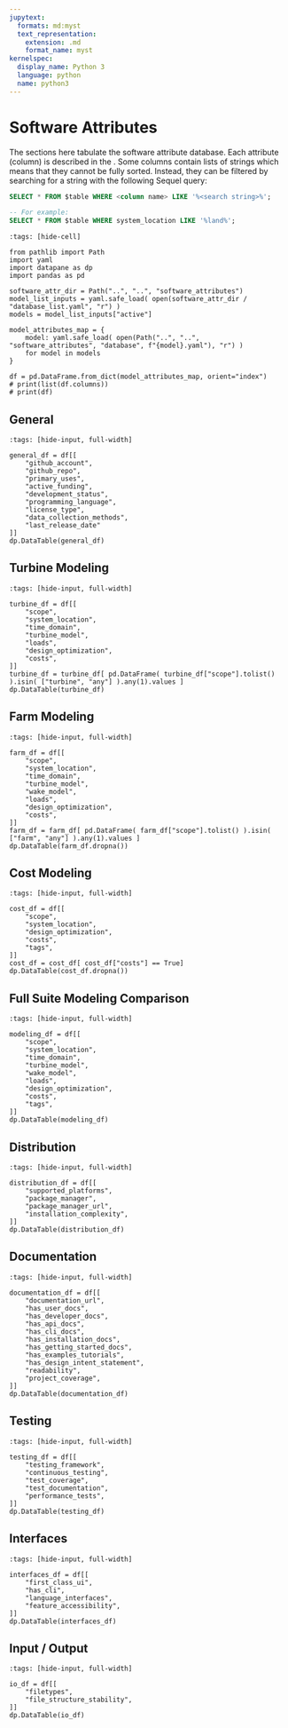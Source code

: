 ```yaml
---
jupytext:
  formats: md:myst
  text_representation:
    extension: .md
    format_name: myst
kernelspec:
  display_name: Python 3
  language: python
  name: python3
---
```


# Software Attributes

The sections here tabulate the software attribute database.
Each attribute (column) is described in the [](schema).
Some columns contain lists of strings which means that they cannot be fully sorted.
Instead, they can be filtered by searching for a string with the following Sequel query:

```sql
SELECT * FROM $table WHERE <column name> LIKE '%<search string>%';

-- For example:
SELECT * FROM $table WHERE system_location LIKE '%land%';
```

```{code-cell} ipython3
:tags: [hide-cell]

from pathlib import Path
import yaml
import datapane as dp
import pandas as pd

software_attr_dir = Path("..", "..", "software_attributes")
model_list_inputs = yaml.safe_load( open(software_attr_dir / "database_list.yaml", "r") )
models = model_list_inputs["active"]

model_attributes_map = {
    model: yaml.safe_load( open(Path("..", "..", "software_attributes", "database", f"{model}.yaml"), "r") )
    for model in models
}

df = pd.DataFrame.from_dict(model_attributes_map, orient="index")
# print(list(df.columns))
# print(df)
```

## General
```{code-cell} ipython3
:tags: [hide-input, full-width]

general_df = df[[
    "github_account",
    "github_repo",
    "primary_uses",
    "active_funding",
    "development_status",
    "programming_language",
    "license_type",
    "data_collection_methods",
    "last_release_date"
]]
dp.DataTable(general_df)
```

## Turbine Modeling
```{code-cell} ipython3
:tags: [hide-input, full-width]

turbine_df = df[[
    "scope",
    "system_location",
    "time_domain",
    "turbine_model",
    "loads",
    "design_optimization",
    "costs",
]]
turbine_df = turbine_df[ pd.DataFrame( turbine_df["scope"].tolist() ).isin( ["turbine", "any"] ).any(1).values ]
dp.DataTable(turbine_df)
```

## Farm Modeling
```{code-cell} ipython3
:tags: [hide-input, full-width]

farm_df = df[[
    "scope",
    "system_location",
    "time_domain",
    "turbine_model",
    "wake_model",
    "loads",
    "design_optimization",
    "costs",
]]
farm_df = farm_df[ pd.DataFrame( farm_df["scope"].tolist() ).isin( ["farm", "any"] ).any(1).values ]
dp.DataTable(farm_df.dropna())
```

## Cost Modeling
```{code-cell} ipython3
:tags: [hide-input, full-width]

cost_df = df[[
    "scope",
    "system_location",
    "design_optimization",
    "costs",
    "tags",
]]
cost_df = cost_df[ cost_df["costs"] == True]
dp.DataTable(cost_df.dropna())
```

## Full Suite Modeling Comparison
```{code-cell} ipython3
:tags: [hide-input, full-width]

modeling_df = df[[
    "scope",
    "system_location",
    "time_domain",
    "turbine_model",
    "wake_model",
    "loads",
    "design_optimization",
    "costs",
    "tags",
]]
dp.DataTable(modeling_df)
```

## Distribution
```{code-cell} ipython3
:tags: [hide-input, full-width]

distribution_df = df[[
    "supported_platforms",
    "package_manager",
    "package_manager_url",
    "installation_complexity",
]]
dp.DataTable(distribution_df)
```

## Documentation
```{code-cell} ipython3
:tags: [hide-input, full-width]

documentation_df = df[[
    "documentation_url",
    "has_user_docs",
    "has_developer_docs",
    "has_api_docs",
    "has_cli_docs",
    "has_installation_docs",
    "has_getting_started_docs",
    "has_examples_tutorials",
    "has_design_intent_statement",
    "readability",
    "project_coverage",
]]
dp.DataTable(documentation_df)
```

## Testing
```{code-cell} ipython3
:tags: [hide-input, full-width]

testing_df = df[[
    "testing_framework",
    "continuous_testing",
    "test_coverage",
    "test_documentation",
    "performance_tests",
]]
dp.DataTable(testing_df)
```

## Interfaces
```{code-cell} ipython3
:tags: [hide-input, full-width]

interfaces_df = df[[
    "first_class_ui",
    "has_cli",
    "language_interfaces",
    "feature_accessibility",
]]
dp.DataTable(interfaces_df)
```

## Input / Output
```{code-cell} ipython3
:tags: [hide-input, full-width]

io_df = df[[
    "filetypes",
    "file_structure_stability",
]]
dp.DataTable(io_df)
```
